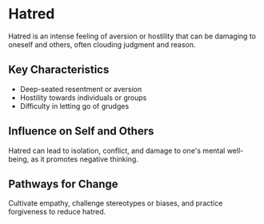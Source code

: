 # Hatred

Hatred is an intense feeling of aversion or hostility that can be damaging to oneself and others, often clouding judgment and reason.

## Key Characteristics

- Deep-seated resentment or aversion
- Hostility towards individuals or groups
- Difficulty in letting go of grudges

## Influence on Self and Others

Hatred can lead to isolation, conflict, and damage to one's mental well-being, as it promotes negative thinking.

## Pathways for Change

Cultivate empathy, challenge stereotypes or biases, and practice forgiveness to reduce hatred.
